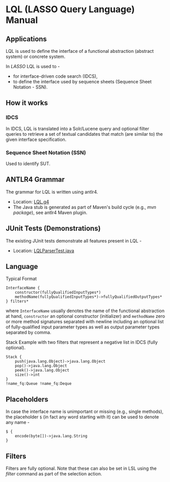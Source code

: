 # LQL (LASSO Query Language) Manual

## Applications

LQL is used to define the interface of a functional abstraction (abstract system) or concrete system.

In _LASSO_ LQL is used to -

* for interface-driven code search (IDCS),
* to define the interface used by sequence sheets (Sequence Sheet Notation - SSN).

## How it works

### IDCS

In IDCS, LQL is translated into a Solr/Lucene query and optional filter queries to retrieve a set of textual candidates that match (are similar to) the given interface specification.

### Sequence Sheet Notation (SSN)

Used to identify SUT.

## ANTLR4 Grammar

The grammar for LQL is written using antlr4.

* Location: [LQL.g4](..%2Flql%2Fsrc%2Fmain%2Fantlr4%2Fde%2Funi_mannheim%2Fswt%2Flasso%2Flql%2FLQL.g4)
* The Java stub is generated as part of Maven's build cycle (e.g., _mvn package_), see antlr4 Maven plugin.

## JUnit Tests (Demonstrations)

The existing JUnit tests demonstrate all features present in LQL -

* Location: [LQLParserTest.java](..%2Flql%2Fsrc%2Ftest%2Fjava%2Fde%2Funi_mannheim%2Fswt%2Flasso%2Flql%2FLQLParserTest.java)

## Language

Typical Format 

```text
InterfaceName {
    constructor(fullyQualifiedInputTypes*)
    methodName(fullyQualifiedInputTypes*)->fullyQualifiedOutputTypes*
} filters*
```

where `InterfaceName` usually denotes the name of the functional abstraction at hand, `constructor` an optional constructor (initializer) and `methodName` zero or more method signatures separated with newline including an optional list of fully-qualified input parameter types as well as output parameter types separated by comma.

Stack Example with two filters that represent a negative list in IDCS (fully optional).

```text
Stack {
    push(java.lang.Object)->java.lang.Object
    pop()->java.lang.Object
    peek()->java.lang.Object
    size()->int
}
!name_fq:Queue !name_fq:Deque
```

## Placeholders

In case the interface name is unimportant or missing (e.g., single methods), the placeholder `$` (in fact any word starting with it) can be used to denote any name -

```text
$ {
    encode(byte[])->java.lang.String
}
```

## Filters

Filters are fully optional. Note that these can also be set in LSL using the _filter_ command as part of the selection action.
